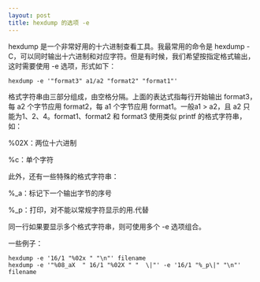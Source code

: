 ```yaml
---
layout: post
title: hexdump 的选项 -e
---
```

hexdump 是一个非常好用的十六进制查看工具。我最常用的命令是 hexdump -C，可以同时输出十六进制和对应字符。但是有时候，我们希望按指定格式输出，这时需要使用 -e 选项，形式如下：

	hexdump -e '"format3" a1/a2 "format2" "format1"'

格式字符串由三部分组成，由空格分隔。上面的表达式指每行开始输出 format3，每 a2 个字节应用 format2，每 a1 个字节应用 format1。一般a1 > a2，且 a2 只能为1、2、4。format1、format2 和 format3 使用类似 printf 的格式字符串，如：

%02X：两位十六进制

%c：单个字符

此外，还有一些特殊的格式字符串：

%_a：标记下一个输出字节的序号

%_p：打印，对不能以常规字符显示的用.代替

同一行如果要显示多个格式字符串，则可使用多个 -e 选项组合。

一些例子：
```shell
hexdump -e '16/1 "%02x " "\n"' filename
hexdump -e '"%08_aX  " 16/1 "%02X " "  \|"' -e '16/1 "%_p\|" "\n"' filename
```

